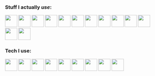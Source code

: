 ### Stuff I actually _use_:

<img src="https://svg-filler.herokuapp.com/?url=https://simpleicons.org/icons/html5.svg&fill=%23e05d44" height="40"> <img src="https://svg-filler.herokuapp.com/?url=https://simpleicons.org/icons/css3.svg&fill=%23007ec6" height="40"> <img src="https://svg-filler.herokuapp.com/?url=https://simpleicons.org/icons/javascript.svg&fill=%23dfb317" height="40"> <img src="https://svg-filler.herokuapp.com/?url=https://simpleicons.org/icons/typescript.svg&fill=%233178c6" height="40"> <img src="https://svg-filler.herokuapp.com/?url=https://simpleicons.org/icons/python.svg&fill=%23007ec6" height="40"> <img src="https://svg-filler.herokuapp.com/?url=https://simpleicons.org/icons/ruby.svg&fill=%238b0000" height="40"> <img src="https://svg-filler.herokuapp.com/?url=https://simpleicons.org/icons/node-dot-js.svg&fill=%2370a761" height="40"> <img src="https://svg-filler.herokuapp.com/?url=https://simpleicons.org/icons/php.svg&fill=%238892bf" height="40"> <img src="https://svg-filler.herokuapp.com/?url=https://simpleicons.org/icons/angular.svg&fill=%23e05d44" height="40"> <img src="https://svg-filler.herokuapp.com/?url=https://simpleicons.org/icons/react.svg&fill=%23007ec6" height="40"> <img src="https://svg-filler.herokuapp.com/?url=https://simpleicons.org/icons/vue-dot-js.svg&fill=%2342b983" height="40"> <img src="https://svg-filler.herokuapp.com/?url=https://simpleicons.org/icons/tailwindcss.svg&fill=%2338b2ac" height="40"> <img src="https://svg-filler.herokuapp.com/?url=https://simpleicons.org/icons/ionic.svg&fill=%233880ff" height="40">

### Tech I use:

<img src="https://simpleicons.org/icons/linux.svg" height="40"> <img src="https://svg-filler.herokuapp.com/?url=https://simpleicons.org/icons/manjaro.svg&fill=%2335BF5C" height="40"> <img src="https://svg-filler.herokuapp.com/?url=https://simpleicons.org/icons/visualstudiocode.svg&fill=%23007ACC" height="40"> <img src="https://svg-filler.herokuapp.com/?url=https://simpleicons.org/icons/github.svg&fill=%23181717" height="40"> <img src="https://svg-filler.herokuapp.com/?url=https://simpleicons.org/icons/heroku.svg&fill=%23430098" height="40"> <img src="https://svg-filler.herokuapp.com/?url=https://simpleicons.org/icons/netlify.svg&fill=%2300C7B7" height="40"> <img src="https://svg-filler.herokuapp.com/?url=https://simpleicons.org/icons/androidstudio.svg&fill=%233DDC84" height="40"> <img src="https://svg-filler.herokuapp.com/?url=https://simpleicons.org/icons/clickup.svg&fill=%237B68EE" height="40"> <img src="https://svg-filler.herokuapp.com/?url=https://simpleicons.org/icons/google.svg&fill=%234285F4" height="40">

<!-- ![](https://github-readme-stats.vercel.app/api?username=Steffan153&show_icons=true) -->
